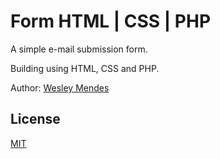 # Form HTML | CSS | PHP

A simple e-mail submission form.

Building using HTML, CSS and PHP.

Author: [Wesley Mendes](https://github.com/WesGtoX)

## License ##

[MIT](LICENSE)